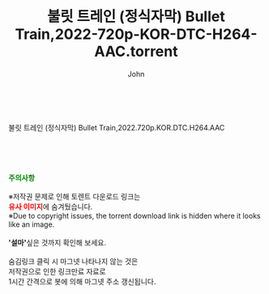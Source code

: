 ﻿---
layout: post
title:  "불릿 트레인 (정식자막) Bullet Train,2022-720p-KOR-DTC-H264-AAC.torrent"
author: John
categories: [ 영화 ]
tags: [  ]
image:  
description: "불릿 트레인 (정식자막) Bullet Train,2022-720p-KOR-DTC-H264-AAC torrent 정보 공유"
toc: true
toc_sticky: true
---

<br>
<div class="view-img">
<a class="view_image" href="http://torrentmobile61.com/bbs/view_image.php?fn=%2Fdata%2Ffile%2Fmovie%2F2041236358_JXY7xh8I_086b585036f7ee7aff7212259c4176b1b8098d53.jpg" target="_blank"><img alt="" class="img-tag" content="http://torrentmobile61.com/data/file/movie/2041236358_JXY7xh8I_086b585036f7ee7aff7212259c4176b1b8098d53.jpg" itemprop="image" src="http://torrentmobile61.com/data/file/movie/2041236358_JXY7xh8I_086b585036f7ee7aff7212259c4176b1b8098d53.jpg"/></a></div><div class="view-content" itemprop="description">
<p>불릿 트레인 (정식자막) Bullet Train,2022.720p.KOR.DTC.H264.AAC<br/></p> </div>
    
<br><br><br>
<p data-ke-size="size16"><b><span style="color: green;">주의사항</span></b><br /><br />※저작권 문제로 인해 토렌트 다운로드 링크는<br /><b><span style="color: red;">유사 이미지</span></b>에 숨겨뒀습니다.<br />※Due to copyright issues, the torrent download link is hidden where it looks like an image.<br /><br /><b>'설마'</b>싶은 것까지 확인해 보세요.<br /><br />숨김링크 클릭 시 마그넷 나타나지 않는 것은<br />저작권으로 인한 링크만료 자료로<br />1시간 간격으로 봇에 의해 마그넷 주소 갱신됩니다.</p>
